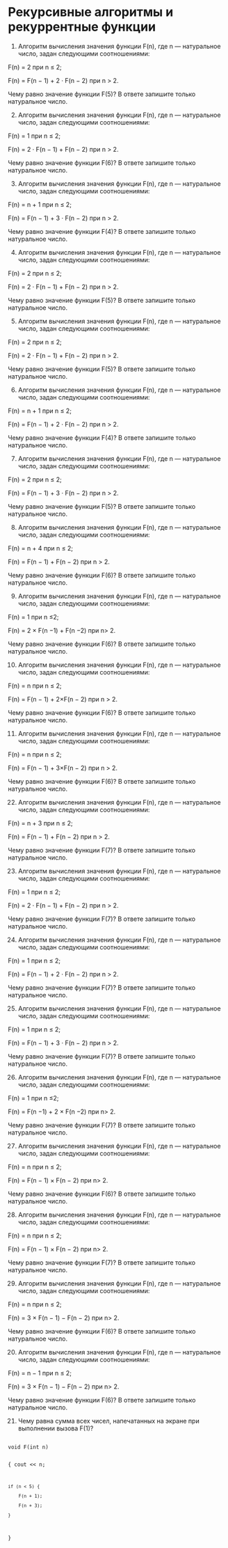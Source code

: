 # Рекурсивные алгоритмы и рекуррентные функции 

1. Алгоритм вычисления значения функции F(n), где n — натуральное число, задан следующими соотношениями:

F(n) = 2 при n ≤ 2;

F(n) = F(n − 1) + 2 · F(n − 2) при n > 2.
 
Чему равно значение функции F(5)? В ответе запишите только натуральное число.


2. Алгоритм вычисления значения функции F(n), где n — натуральное число, задан следующими соотношениями:

F(n) = 1 при n ≤ 2;

F(n) = 2  ·  F(n − 1) + F(n − 2) при n > 2.
 
Чему равно значение функции F(6)? В ответе запишите только натуральное число.

3. Алгоритм вычисления значения функции F(n), где n — натуральное число, задан следующими соотношениями:

F(n) = n + 1 при n ≤ 2;

F(n) = F(n − 1) + 3 · F(n − 2) при n > 2.

Чему равно значение функции F(4)? В ответе запишите только натуральное число.

4. Алгоритм вычисления значения функции F(n), где n — натуральное число, задан следующими соотношениями:

F(n) = 2 при n ≤ 2;

F(n) = 2 · F(n − 1) + F(n − 2) при n > 2.

Чему равно значение функции F(5)? В ответе запишите только натуральное число.

5. Алгоритм вычисления значения функции F(n), где n — натуральное число, задан следующими соотношениями:

F(n) = 2 при n ≤ 2;

F(n) = 2 · F(n − 1) + F(n − 2) при n > 2.

Чему равно значение функции F(5)? В ответе запишите только натуральное число.

6. Алгоритм вычисления значения функции F(n), где n — натуральное число, задан следующими соотношениями:

F(n) = n + 1 при n ≤ 2;

F(n) = F(n − 1) + 2 · F(n − 2) при n > 2.

Чему равно значение функции F(4)? В ответе запишите только натуральное число.

7. Алгоритм вычисления значения функции F(n), где n — натуральное число, задан следующими соотношениями:

F(n) = 2 при n ≤ 2;

F(n) = F(n − 1) + 3 · F(n − 2) при n > 2.

Чему равно значение функции F(5)? В ответе запишите только натуральное число.

8. Алгоритм вычисления значения функции F(n), где n — натуральное число, задан следующими соотношениями:

F(n) = n + 4 при n ≤ 2;

F(n) = F(n − 1) + F(n − 2) при n > 2.

Чему равно значение функции F(6)? В ответе запишите только натуральное число.

9. Алгоритм вычисления значения функции F(n), где n — натуральное число, задан следующими соотношениями:

F(n) = 1 при n ≤2;

F(n) = 2 × F(n −1) + F(n −2) при n> 2.

Чему равно значение функции F(6)? В ответе запишите только натуральное число.

10. Алгоритм вычисления значения функции F(n), где n — натуральное число, задан следующими соотношениями:

F(n) = n при n ≤ 2;

F(n) = F(n − 1) + 2×F(n − 2) при n > 2.

Чему равно значение функции F(6)? В ответе запишите только натуральное число.

11. Алгоритм вычисления значения функции F(n), где n — натуральное число, задан следующими соотношениями:

F(n) = n при n ≤ 2;

F(n) = F(n − 1) + 3×F(n − 2) при n > 2.

Чему равно значение функции F(6)? В ответе запишите только натуральное число.

22. Алгоритм вычисления значения функции F(n), где n — натуральное число, задан следующими соотношениями:

F(n) = n + 3 при n ≤ 2;

F(n) = F(n − 1) + F(n − 2) при n > 2.

Чему равно значение функции F(7)? В ответе запишите только натуральное число.

23. Алгоритм вычисления значения функции F(n), где n — натуральное число, задан следующими соотношениями:

F(n) = 1 при n ≤ 2;

F(n) = 2 · F(n − 1) + F(n − 2) при n > 2.

Чему равно значение функции F(7)? В ответе запишите только натуральное число.

24. Алгоритм вычисления значения функции F(n), где n — натуральное число, задан следующими соотношениями:

F(n) = 1 при n ≤ 2;

F(n) = F(n − 1) + 2 · F(n − 2) при n > 2.

Чему равно значение функции F(7)? В ответе запишите только натуральное число.

25. Алгоритм вычисления значения функции F(n), где n — натуральное число, задан следующими соотношениями:

F(n) = 1 при n ≤ 2;

F(n) = F(n − 1) + 3 · F(n − 2) при n > 2.

Чему равно значение функции F(7)? В ответе запишите только натуральное число.

26. Алгоритм вычисления значения функции F(n), где n — натуральное число, задан следующими соотношениями:

F(n) = 1 при n ≤2;

F(n) = F(n −1) + 2 × F(n −2) при n> 2.

Чему равно значение функции F(7)? В ответе запишите только натуральное число.

27. Алгоритм вычисления значения функции F(n), где n — натуральное число, задан следующими соотношениями:

F(n) = n при n ≤ 2;

F(n) = F(n − 1) × F(n − 2) при n> 2.

Чему равно значение функции F(6)? В ответе запишите только натуральное число.

28. Алгоритм вычисления значения функции F(n), где n — натуральное число, задан следующими соотношениями:

F(n) = n при n ≤ 2;

F(n) = F(n − 1) × F(n − 2) при n> 2.

Чему равно значение функции F(7)? В ответе запишите только натуральное число.

29. Алгоритм вычисления значения функции F(n), где n — натуральное число, задан следующими соотношениями:

F(n) = n при n ≤ 2;

F(n) = 3 × F(n − 1) − F(n − 2) при n> 2.

Чему равно значение функции F(6)? В ответе запишите только натуральное число.

20. Алгоритм вычисления значения функции F(n), где n — натуральное число, задан следующими соотношениями:

F(n) = n − 1 при n ≤ 2;

F(n) = 3 × F(n − 1) − F(n − 2) при n> 2.

Чему равно значение функции F(6)? В ответе запишите только натуральное число.

21. Чему равна сумма всех чисел, напечатанных на экране при выполнении вызова F(1)?

<code>
void F(int n)

{
    cout << n;

    if (n < 5) {

        F(n + 1);

        F(n + 3);

    }

}
</code>
